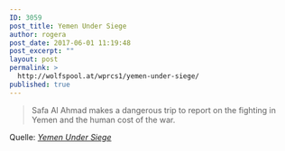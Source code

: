 ```yaml
---
ID: 3059
post_title: Yemen Under Siege
author: rogera
post_date: 2017-06-01 11:19:48
post_excerpt: ""
layout: post
permalink: >
  http://wolfspool.at/wprcs1/yemen-under-siege/
published: true
---
```

<blockquote>Safa Al Ahmad makes a dangerous trip to report on the fighting in Yemen and the human cost of the war.</blockquote>
Quelle: <em><a href="http://www.pbs.org/wgbh/frontline/film/yemen-under-siege/">Yemen Under Siege</a></em>
